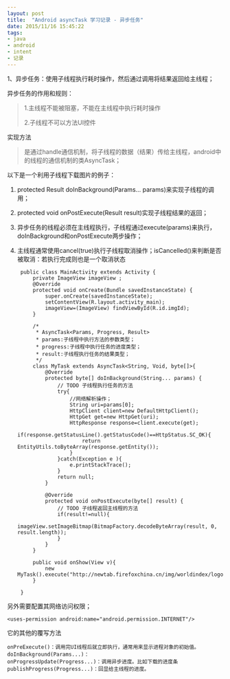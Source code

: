 ```yaml
---
layout: post
title:  "Android asyncTask 学习记录 - 异步任务"
date: 2015/11/16 15:45:22 
tags:
- java 
- android
- intent
- 记录
---
```


1、异步任务：使用子线程执行耗时操作，然后通过调用将结果返回给主线程；

异步任务的作用和规则：

>1.主线程不能被阻塞，不能在主线程中执行耗时操作
>
>2.子线程不可以方法UI控件
	
实现方法
>是通过handle通信机制，将子线程的数据（结果）传给主线程，android中的线程的通信机制的类AsyncTask；


以下是一个利用子线程下载图片的例子：

	
1. protected Result doInBackground(Params... params)来实现子线程的调用；
2. protected void onPostExecute(Result result)实现子线程结果的返回；
3. 异步任务的线程必须在主线程执行，子线程通过execute(params)来执行，doInBackground和onPostExecute两步操作；
4. 主线程通常使用cancel(true)执行子线程取消操作；isCancelled()来判断是否被取消：若执行完成则也是一个取消状态

		public class MainActivity extends Activity {
			private ImageView imageView ;
			@Override
			protected void onCreate(Bundle savedInstanceState) {
				super.onCreate(savedInstanceState);
				setContentView(R.layout.activity_main);
				imageView=(ImageView) findViewById(R.id.imgId);
			}
		
			/*
			 * AsyncTask<Params, Progress, Result>
			 * params:子线程中执行方法的参数类型；
			 * progress:子线程中执行任务的进度类型；
			 * result:子线程执行任务的结果类型；
			 */
			class MyTask extends AsyncTask<String, Void, byte[]>{
				@Override
				protected byte[] doInBackground(String... params) {
					// TODO	子线程执行任务的方法
					try{
						//网络解析操作；
						String uri=params[0];
						HttpClient client=new DefaultHttpClient();
						HttpGet get=new HttpGet(uri);
						HttpResponse response=client.execute(get);
						if(response.getStatusLine().getStatusCode()==HttpStatus.SC_OK){
							return EntityUtils.toByteArray(response.getEntity());
						}
					}catch(Exception e ){
						e.printStackTrace();
					}
					return null;
				}
				
				@Override
				protected void onPostExecute(byte[] result) {
					// TODO 子线程返回主线程的方法
					if(result!=null){
						imageView.setImageBitmap(BitmapFactory.decodeByteArray(result, 0, result.length));
					}
				}
			}
			
			public void onShow(View v){
				new MyTask().execute("http://newtab.firefoxchina.cn/img/worldindex/logo.png");
			}

		}

另外需要配置其网络访问权限；

	<uses-permission android:name="android.permission.INTERNET"/>

它的其他的覆写方法
	
	onPreExecute()：调用完UI线程后就立即执行，通常用来显示进程对象的初始值。
	doInBackground(Params...)：
	onProgressUpdate(Progress...)：调用异步进度。比如下载的进度条
	publishProgress(Progress...)：回显给主线程的进度。